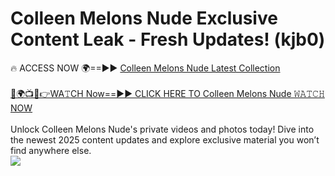 # Colleen Melons Nude Exclusive Content Leak - Fresh Updates! (kjb0)

🔥 ACCESS NOW 🌍==►► <a href="https://tinyurl.com/yc657z5k" rel="nofollow">Colleen Melons Nude Latest Collection</a>
<br><br>
[🔴🌍📺📱👉WA𝚃CH Now==►► CLICK HERE TO Colleen Melons Nude 𝚆𝙰𝚃𝙲𝙷 NOW](https://tinyurl.com/yc657z5k)
<br><br>
Unlock Colleen Melons Nude's private videos and photos today! Dive into the newest 2025 content updates and explore exclusive material you won’t find anywhere else.
<br>
<a href="https://tinyurl.com/yc657z5k" rel="nofollow" data-target="animated-image.originalLink"><img src="https://camo.githubusercontent.com/8a4f000d20f83aca3bf7ec5f350d767afa0574a8a352519fd8cfa583a6f93a33/68747470733a2f2f692e696d6775722e636f6d2f644a486b345a712e676966" data-canonical-src="https://i.imgur.com/dJHk4Zq.gif" style="max-width: 100%; display: inline-block;" data-target="animated-image.originalImage"></a>
<br>
